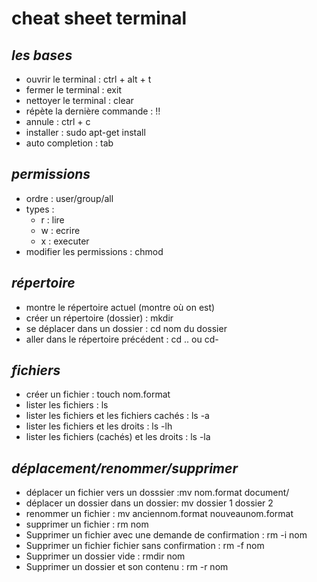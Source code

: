 # **cheat sheet terminal** #

## _les bases_ ##

- ouvrir le terminal : ctrl + alt + t
- fermer le terminal : exit 
- nettoyer le terminal : clear
- répète la dernière commande : !!
- annule : ctrl + c
- installer : sudo apt-get install
- auto completion : tab

## _permissions_ ##

- ordre : user/group/all
- types :   
  - r : lire  
  - w : ecrire  
  - x : executer  
- modifier les permissions : chmod

## _répertoire_ ##

- montre le répertoire actuel (montre où on est)
- créer un répertoire (dossier) : mkdir
- se déplacer dans un dossier : cd nom du dossier
- aller dans le répertoire précédent : cd .. ou cd-  

## _fichiers_ ##

- créer un fichier : touch nom.format
- lister les fichiers : ls
- lister les fichiers et les fichiers cachés : ls -a
- lister les fichiers et les droits : ls -lh
- lister les fichiers (cachés) et les droits : ls -la  

## _déplacement/renommer/supprimer_ ##

- déplacer un fichier vers un dosssier :mv nom.format document/
- déplacer un dossier dans un dossier: mv dossier 1 dossier 2
- renommer un fichier : mv anciennom.format nouveaunom.format
- supprimer un fichier : rm nom
- Supprimer un fichier avec une demande de confirmation : rm -i nom
- Supprimer un fichier fichier sans confirmation : rm -f nom
- Supprimer un dossier vide : rmdir nom
- Supprimer un dossier et son contenu : 	rm -r nom  







 



